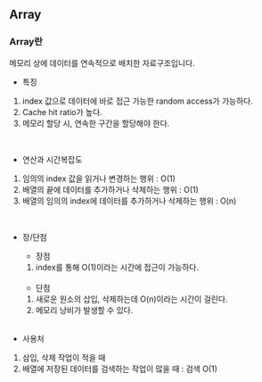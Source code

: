 ## Array

### Array란

메모리 상에 데이터를 연속적으로 배치한 자료구조입니다.

- 특징
1. index 값으로 데이터에 바로 접근 가능한 random access가 가능하다.  
2. Cache hit ratio가 높다.  
3. 메모리 할당 시, 연속한 구간을 할당해야 한다.  
<br>

- 연산과 시간복잡도
1. 임의의 index 값을 읽거나 변경하는 행위 : O(1)  
2. 배열의 끝에 데이터를 추가하거나 삭제하는 행위 : O(1)  
3. 배열의 임의의 index에 데이터를 추가하거나 삭제하는 행위 : O(n)  
<br>

- 장/단점
  - 장점  
  1. index를 통해 O(1)이라는 시간에 접근이 가능하다.  
  <br>
  
  - 단점
  1. 새로운 원소의 삽입, 삭제하는데 O(n)이라는 시간이 걸린다.  
  2. 메모리 낭비가 발생할 수 있다.  
  <br>

- 사용처
1. 삼입, 삭제 작업이 적을 때  
2. 배열에 저장된 데이터를 검색하는 작업이 많을 때 : 검색 O(1)
<br>
<br>